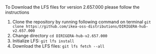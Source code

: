 To Download the LFS files for version 2.657.000 please follow the instructions

1. Clone the repository by running following command on terminal `git clone https://github.com/ikea-oss-distributions/DIRIGERA-hub-v2.657.000`
2. Change directory `cd DIRIGERA-hub-v2.657.000`
3. Initialize LFS: `git lfs install`
4. Download the LFS files: `git lfs fetch --all`
